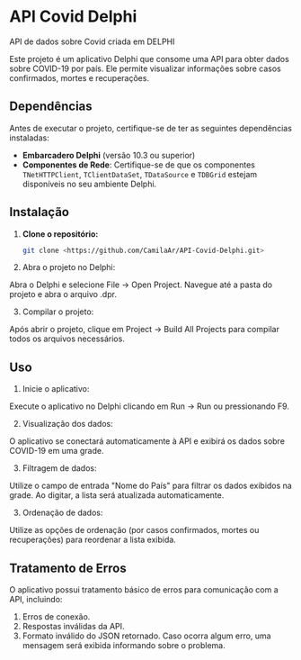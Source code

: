# API Covid Delphi
 API de dados sobre Covid criada em DELPHI


Este projeto é um aplicativo Delphi que consome uma API para obter dados sobre COVID-19 por país. Ele permite visualizar informações sobre casos confirmados, mortes e recuperações.

## Dependências

Antes de executar o projeto, certifique-se de ter as seguintes dependências instaladas:

- **Embarcadero Delphi** (versão 10.3 ou superior)
- **Componentes de Rede**: Certifique-se de que os componentes `TNetHTTPClient`, `TClientDataSet`, `TDataSource` e `TDBGrid` estejam disponíveis no seu ambiente Delphi.

## Instalação

1. **Clone o repositório:**

   ```bash
   git clone <https://github.com/CamilaAr/API-Covid-Delphi.git>


2. Abra o projeto no Delphi:

Abra o Delphi e selecione File -> Open Project.
Navegue até a pasta do projeto e abra o arquivo .dpr.


3. Compilar o projeto:

Após abrir o projeto, clique em Project -> Build All Projects para compilar todos os arquivos necessários.


## Uso
1. Inicie o aplicativo:

Execute o aplicativo no Delphi clicando em Run -> Run ou pressionando F9.


2. Visualização dos dados:

O aplicativo se conectará automaticamente à API e exibirá os dados sobre COVID-19 em uma grade.


3. Filtragem de dados:

Utilize o campo de entrada "Nome do País" para filtrar os dados exibidos na grade. Ao digitar, a lista será atualizada automaticamente.


3. Ordenação de dados:

Utilize as opções de ordenação (por casos confirmados, mortes ou recuperações) para reordenar a lista exibida.

## Tratamento de Erros
O aplicativo possui tratamento básico de erros para comunicação com a API, incluindo:

1. Erros de conexão.
2. Respostas inválidas da API.
3. Formato inválido do JSON retornado.
Caso ocorra algum erro, uma mensagem será exibida informando sobre o problema.
